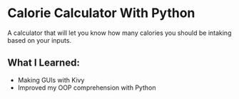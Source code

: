 # Calorie Calculator With Python

A calculator that will let you know how many calories you should be intaking based on your inputs.

## What I Learned:

- Making GUIs with Kivy
- Improved my OOP comprehension with Python

